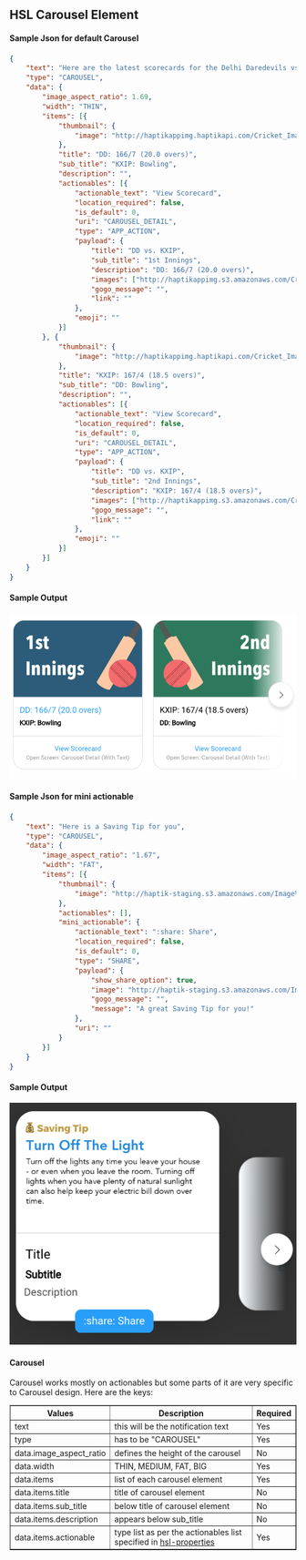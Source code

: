 ## HSL Carousel Element

#### Sample Json for default Carousel
```json
{
	"text": "Here are the latest scorecards for the Delhi Daredevils vs. Kings XI Punjab match 🔢",
	"type": "CAROUSEL",
	"data": {
		"image_aspect_ratio": 1.69,
		"width": "THIN",
		"items": [{
			"thumbnail": {
				"image": "http://haptikappimg.haptikapi.com/Cricket_Images/Base_Template/Thumbnail_Innings_1.png"
			},
			"title": "DD: 166/7 (20.0 overs)",
			"sub_title": "KXIP: Bowling",
			"description": "",
			"actionables": [{
				"actionable_text": "View Scorecard",
				"location_required": false,
				"is_default": 0,
				"uri": "CAROUSEL_DETAIL",
				"type": "APP_ACTION",
				"payload": {
					"title": "DD vs. KXIP",
					"sub_title": "1st Innings",
					"description": "DD: 166/7 (20.0 overs)",
					"images": ["http://haptikappimg.s3.amazonaws.com/Cricket_Images/Match_Scorecard/Innings_Score_Batting_1_186013_1_1523189431.png", "http://haptikappimg.s3.amazonaws.com/Cricket_Images/Match_Scorecard/Innings_Score_Batting_2_186013_1_1523189432.png", "http://haptikappimg.s3.amazonaws.com/Cricket_Images/Match_Scorecard/Innings_Score_Bowling_186013_1_1523189431.png"],
					"gogo_message": "",
					"link": ""
				},
				"emoji": ""
			}]
		}, {
			"thumbnail": {
				"image": "http://haptikappimg.haptikapi.com/Cricket_Images/Base_Template/Thumbnail_Innings_2.png"
			},
			"title": "KXIP: 167/4 (18.5 overs)",
			"sub_title": "DD: Bowling",
			"description": "",
			"actionables": [{
				"actionable_text": "View Scorecard",
				"location_required": false,
				"is_default": 0,
				"uri": "CAROUSEL_DETAIL",
				"type": "APP_ACTION",
				"payload": {
					"title": "DD vs. KXIP",
					"sub_title": "2nd Innings",
					"description": "KXIP: 167/4 (18.5 overs)",
					"images": ["http://haptikappimg.s3.amazonaws.com/Cricket_Images/Match_Scorecard/Innings_Score_Batting_1_186013_2_1523197798.png", "http://haptikappimg.s3.amazonaws.com/Cricket_Images/Match_Scorecard/Innings_Score_Batting_2_186013_2_1523197799.png", "http://haptikappimg.s3.amazonaws.com/Cricket_Images/Match_Scorecard/Innings_Score_Bowling_186013_2_1523197798.png"],
					"gogo_message": "",
					"link": ""
				},
				"emoji": ""
			}]
		}]
	}
}
```

#### Sample Output
![hsl_sample_carousel](hsl_sample_carousel.png)


#### Sample Json for mini actionable
```json
{
	"text": "Here is a Saving Tip for you",
	"type": "CAROUSEL",
	"data": {
		"image_aspect_ratio": "1.67",
		"width": "FAT",
		"items": [{
			"thumbnail": {
				"image": "http://haptik-staging.s3.amazonaws.com/Image%20Generator/money_saving_tip/money_saving_tip_ad712a04-065d-409a-bcbe-94dfc9e3ef56.png?w=1068&amp;h=639"
			},
			"actionables": [],
			"mini_actionable": {
				"actionable_text": ":share: Share",
				"location_required": false,
				"is_default": 0,
				"type": "SHARE",
				"payload": {
					"show_share_option": true,
					"image": "http://haptik-staging.s3.amazonaws.com/Image%20Generator/money_saving_tip/money_saving_tip_ad712a04-065d-409a-bcbe-94dfc9e3ef56.png?w=1068&amp;h=639",
					"gogo_message": "",
					"message": "A great Saving Tip for you!"
				},
				"uri": ""
			}
		}]
	}
}
```

#### Sample Output
![hsl_mini_actionable_carousel](hsl_mini_actionable_carousel.png)


#### Carousel
Carousel works mostly on actionables but some parts of it are very specific to Carousel design. Here are the keys:
<table border="1" class="docutils">
   <thead>
      <tr>
         <th>Values</th>
         <th>Description</th>
         <th>Required</th>
      </tr>
   </thead>
   <tbody>
      <tr>
         <td>text</td>
         <td>this will be the notification text</td>
         <td>Yes</td>
      </tr>
      <tr>
         <td>type</td>
         <td>has to be "CAROUSEL"</td>
         <td>Yes</td>
      </tr>
      <tr>
         <td>data.image_aspect_ratio</td>
         <td>defines the height of the carousel</td>
         <td>No</td>
      </tr>
      <tr>
         <td>data.width</td>
         <td>THIN, MEDIUM, FAT, BIG</td>
         <td>Yes</td>
      </tr>
      <tr>
         <td>data.items</td>
         <td>list of each carousel element</td>
         <td>Yes</td>
      </tr>
      <tr>
         <td>data.items.title</td>
         <td>title of carousel element</td>
         <td>No</td>
      </tr>
      <tr>
         <td>data.items.sub_title</td>
         <td>below title of carousel element</td>
         <td>No</td>
      </tr>
      <tr>
         <td>data.items.description</td>
         <td>appears below sub_title</td>
         <td>No</td>
      </tr>
      <tr>
         <td>data.items.actionable</td>
         <td>type list as per the actionables list specified in <a href='https://haptik-docs.readthedocs.io/en/latest/bot-builder-advanced/hsl-properties.html'>hsl-properties</a></td>
         <td>Yes</td>
      </tr>
</table>


